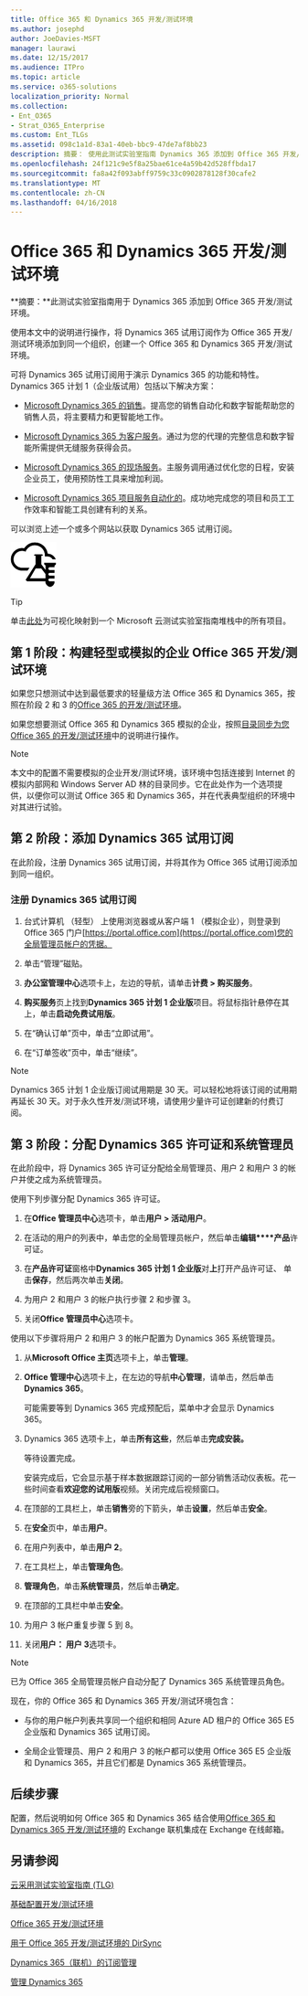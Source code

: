 ```yaml
---
title: Office 365 和 Dynamics 365 开发/测试环境
ms.author: josephd
author: JoeDavies-MSFT
manager: laurawi
ms.date: 12/15/2017
ms.audience: ITPro
ms.topic: article
ms.service: o365-solutions
localization_priority: Normal
ms.collection:
- Ent_O365
- Strat_O365_Enterprise
ms.custom: Ent_TLGs
ms.assetid: 098c1a1d-83a1-40eb-bbc9-47de7af8bb23
description: 摘要： 使用此测试实验室指南 Dynamics 365 添加到 Office 365 开发/测试环境。
ms.openlocfilehash: 24f121c9e5f8a25bae61ce4a59b42d528ffbda17
ms.sourcegitcommit: fa8a42f093abff9759c33c0902878128f30cafe2
ms.translationtype: MT
ms.contentlocale: zh-CN
ms.lasthandoff: 04/16/2018
---
```

# <a name="office-365-and-dynamics-365-devtest-environment"></a>Office 365 和 Dynamics 365 开发/测试环境

 **摘要：**此测试实验室指南用于 Dynamics 365 添加到 Office 365 开发/测试环境。
  
使用本文中的说明进行操作，将 Dynamics 365 试用订阅作为 Office 365 开发/测试环境添加到同一个组织，创建一个 Office 365 和 Dynamics 365 开发/测试环境。
  
可将 Dynamics 365 试用订阅用于演示 Dynamics 365 的功能和特性。Dynamics 365 计划 1（企业版试用）包括以下解决方案：
  
- [Microsoft Dynamics 365 的销售](https://www.microsoft.com/dynamics365/sales)。提高您的销售自动化和数字智能帮助您的销售人员，将主要精力和更智能地工作。
    
- [Microsoft Dynamics 365 为客户服务](https://www.microsoft.com/dynamics365/customer-service)。通过为您的代理的完整信息和数字智能所需提供无缝服务获得会员。
    
- [Microsoft Dynamics 365 的现场服务](https://www.microsoft.com/dynamics365/field-service)。主服务调用通过优化您的日程，安装企业员工，使用预防性工具来增加利润。
    
- [Microsoft Dynamics 365 项目服务自动化的](https://www.microsoft.com/en-us/dynamics365/project-service-automation)。成功地完成您的项目和员工工作效率和智能工具创建有利的关系。
    
可以浏览上述一个或多个网站以获取 Dynamics 365 试用订阅。
  
![Microsoft 云中的测试实验室指南](images/24ad0d1b-3274-40fb-972a-b8188b7268d1.png)
  
> [!TIP]
> 单击[此处](http://aka.ms/catlgstack)为可视化映射到一个 Microsoft 云测试实验室指南堆栈中的所有项目。
  
## <a name="phase-1-build-out-your-lightweight-or-simulated-enterprise-office-365-devtest-environment"></a>第 1 阶段：构建轻型或模拟的企业 Office 365 开发/测试环境

如果您只想测试中达到最低要求的轻量级方法 Office 365 和 Dynamics 365，按照在阶段 2 和 3 的[Office 365 的开发/测试环境](office-365-dev-test-environment.md)。
  
如果您想要测试 Office 365 和 Dynamics 365 模拟的企业，按照[目录同步为您 Office 365 的开发/测试环境](dirsync-for-your-office-365-dev-test-environment.md)中的说明进行操作。
  
> [!NOTE]
> 本文中的配置不需要模拟的企业开发/测试环境，该环境中包括连接到 Internet 的模拟内部网和 Windows Server AD 林的目录同步。它在此处作为一个选项提供，以便你可以测试 Office 365 和 Dynamics 365，并在代表典型组织的环境中对其进行试验。 
  
## <a name="phase-2-add-a-dynamics-365-trial-subscription"></a>第 2 阶段：添加 Dynamics 365 试用订阅

在此阶段，注册 Dynamics 365 试用订阅，并将其作为 Office 365 试用订阅添加到同一组织。
  
### <a name="sign-up-for-a-dynamics-365-trial-subscription"></a>注册 Dynamics 365 试用订阅

1. 台式计算机 （轻型） 上使用浏览器或从客户端 1 （模拟企业），则登录到 Office 365 门户[https://portal.office.com](https://portal.office.com)您的全局管理员帐户的凭据。
    
2. 单击“管理”磁贴。
    
3. **办公室管理中心**选项卡上，左边的导航，请单击**计费 > 购买服务**。
    
4. **购买服务**页上找到**Dynamics 365 计划 1 企业版**项目。将鼠标指针悬停在其上，单击**启动免费试用版**。
    
5. 在“确认订单”页中，单击“立即试用”。
    
6. 在“订单签收”页中，单击“继续”。
    
> [!NOTE]
> Dynamics 365 计划 1 企业版订阅试用期是 30 天。可以轻松地将该订阅的试用期再延长 30 天。对于永久性开发/测试环境，请使用少量许可证创建新的付费订阅。 
  
## <a name="phase-3-assign-dynamics-365-licenses-and-system-administrators"></a>第 3 阶段：分配 Dynamics 365 许可证和系统管理员

在此阶段中，将 Dynamics 365 许可证分配给全局管理员、用户 2 和用户 3 的帐户并使之成为系统管理员。
  
使用下列步骤分配 Dynamics 365 许可证。
  
1. 在**Office 管理员中心**选项卡，单击**用户 > 活动用户**。
    
2. 在活动的用户的列表中，单击您的全局管理员帐户，然后单击**编辑****产品**许可证。
    
3. 在**产品许可证**窗格中**Dynamics 365 计划 1 企业版**对**上**打开产品许可证、 单击**保存**，然后两次单击**关闭**。
    
4. 为用户 2 和用户 3 的帐户执行步骤 2 和步骤 3。
    
5. 关闭**Office 管理员中心**选项卡。
    
使用以下步骤将用户 2 和用户 3 的帐户配置为 Dynamics 365 系统管理员。
  
1. 从**Microsoft Office 主页**选项卡上，单击**管理**。
    
2. **Office 管理中心**选项卡上，在左边的导航**中心管理**，请单击，然后单击**Dynamics 365**。
    
    可能需要等到 Dynamics 365 完成预配后，菜单中才会显示 Dynamics 365。
    
3. Dynamics 365 选项卡上，单击**所有这些**，然后单击**完成安装。**
    
    等待设置完成。
    
    安装完成后，它会显示基于样本数据跟踪订阅的一部分销售活动仪表板。花一些时间查看**欢迎您的试用版**视频。关闭完成后视频窗口。
    
4. 在顶部的工具栏上，单击**销售**旁的下箭头，单击**设置**，然后单击**安全**。
    
5. 在**安全**页中，单击**用户**。
    
6. 在用户列表中，单击**用户 2**。
    
7. 在工具栏上，单击**管理角色**。
    
8. **管理角色**，单击**系统管理员**，然后单击**确定**。
    
9. 在顶部的工具栏中单击**安全**。
    
10. 为用户 3 帐户重复步骤 5 到 8。
    
11. 关闭**用户： 用户 3**选项卡。
    
> [!NOTE]
> 已为 Office 365 全局管理员帐户自动分配了 Dynamics 365 系统管理员角色。 
  
现在，你的 Office 365 和 Dynamics 365 开发/测试环境包含：
  
- 与你的用户帐户列表共享同一个组织和相同 Azure AD 租户的 Office 365 E5 企业版和 Dynamics 365 试用订阅。
    
- 全局企业管理员、用户 2 和用户 3 的帐户都可以使用 Office 365 E5 企业版和 Dynamics 365，并且它们都是 Dynamics 365 系统管理员。
    
## <a name="next-step"></a>后续步骤

配置，然后说明如何 Office 365 和 Dynamics 365 结合使用[Office 365 和 Dynamics 365 开发/测试环境](exchange-online-integration-for-your-office-365-and-dynamics-365-dev-test-enviro.md)的 Exchange 联机集成在 Exchange 在线邮箱。
  
## <a name="see-also"></a>另请参阅

[云采用测试实验室指南 (TLG)](cloud-adoption-test-lab-guides-tlgs.md)
  
[基础配置开发/测试环境](base-configuration-dev-test-environment.md)
  
[Office 365 开发/测试环境](office-365-dev-test-environment.md)
  
[用于 Office 365 开发/测试环境的 DirSync](dirsync-for-your-office-365-dev-test-environment.md)

[Dynamics 365（联机）的订阅管理](https://technet.microsoft.com/library/jj679903.aspx)
  
[管理 Dynamics 365](https://technet.microsoft.com/library/dn531101.aspx)


